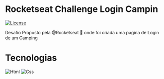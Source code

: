 # Rocketseat Challenge Login Campin

[![License](https://img.shields.io/github/license/filipebarrosg/Rocketseat-Challenge-LoginCampin?style=flat-square)](https://github.com/Filipebarrosg/Rocketseat-Challenge-LoginCampin/blob/main/LICENSE)


Desafio Proposto pela @Rocketseat 🚀 onde foi criada uma pagina de Login de um Camping

# Tecnologias
![Html](https://img.shields.io/badge/HTML5-E34F26?style=for-the-badge&logo=html5&logoColor=white)
![Css](https://img.shields.io/badge/CSS3-1572B6?style=for-the-badge&logo=css3&logoColor=white)

